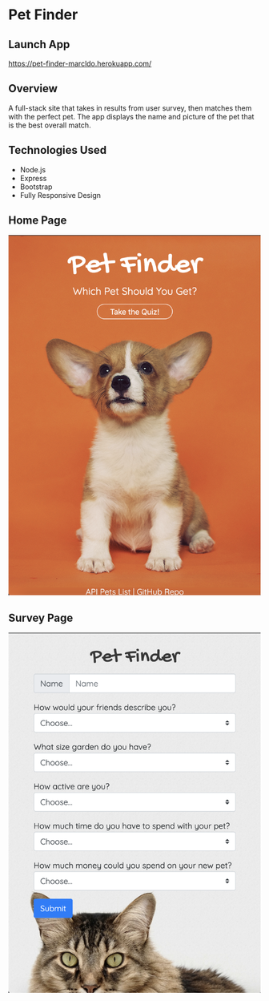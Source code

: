 # Pet Finder

## Launch App
https://pet-finder-marcldo.herokuapp.com/

## Overview
A full-stack site that takes in results from user survey, then matches them with the perfect pet. The app displays the name and picture of the pet that is the best overall match.


## Technologies Used
* Node.js
* Express
* Bootstrap
* Fully Responsive Design

## Home Page
![Image of Home Page](app/public/assets/img/homePage.png)

## Survey Page
![Image of Survey Page](app/public/assets/img/survey.png)

